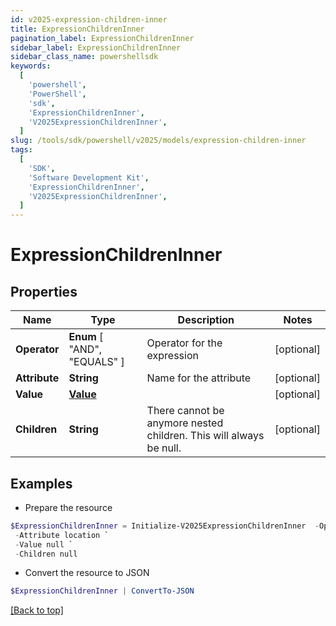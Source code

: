 ```yaml
---
id: v2025-expression-children-inner
title: ExpressionChildrenInner
pagination_label: ExpressionChildrenInner
sidebar_label: ExpressionChildrenInner
sidebar_class_name: powershellsdk
keywords:
  [
    'powershell',
    'PowerShell',
    'sdk',
    'ExpressionChildrenInner',
    'V2025ExpressionChildrenInner',
  ]
slug: /tools/sdk/powershell/v2025/models/expression-children-inner
tags:
  [
    'SDK',
    'Software Development Kit',
    'ExpressionChildrenInner',
    'V2025ExpressionChildrenInner',
  ]
---
```


# ExpressionChildrenInner

## Properties

| Name | Type | Description | Notes |
| --- | --- | --- | --- |
| **Operator** | **Enum** [ "AND", "EQUALS" ] | Operator for the expression | [optional] |
| **Attribute** | **String** | Name for the attribute | [optional] |
| **Value** | [**Value**](value) |  | [optional] |
| **Children** | **String** | There cannot be anymore nested children. This will always be null. | [optional] |

## Examples

- Prepare the resource

```powershell
$ExpressionChildrenInner = Initialize-V2025ExpressionChildrenInner  -Operator EQUALS `
 -Attribute location `
 -Value null `
 -Children null
```

- Convert the resource to JSON

```powershell
$ExpressionChildrenInner | ConvertTo-JSON
```

[[Back to top]](#)
